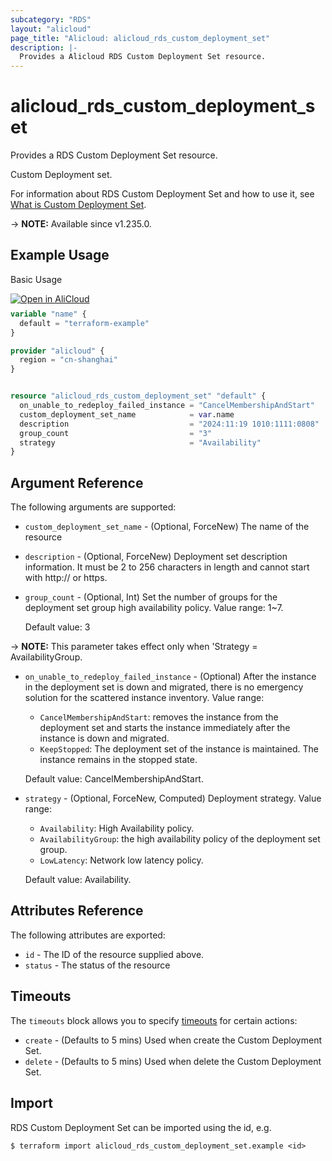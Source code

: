 ```yaml
---
subcategory: "RDS"
layout: "alicloud"
page_title: "Alicloud: alicloud_rds_custom_deployment_set"
description: |-
  Provides a Alicloud RDS Custom Deployment Set resource.
---
```


# alicloud_rds_custom_deployment_set

Provides a RDS Custom Deployment Set resource.

Custom Deployment set.

For information about RDS Custom Deployment Set and how to use it, see [What is Custom Deployment Set](https://www.alibabacloud.com/help/en/).

-> **NOTE:** Available since v1.235.0.

## Example Usage

Basic Usage

<div style="display: block;margin-bottom: 40px;"><div class="oics-button" style="float: right;position: absolute;margin-bottom: 10px;">
  <a href="https://api.aliyun.com/terraform?resource=alicloud_rds_custom_deployment_set&exampleId=b629c950-ef86-3b30-c341-a7bfda7554adb23efa76&activeTab=example&spm=docs.r.rds_custom_deployment_set.0.b629c950ef&intl_lang=EN_US" target="_blank">
    <img alt="Open in AliCloud" src="https://img.alicdn.com/imgextra/i1/O1CN01hjjqXv1uYUlY56FyX_!!6000000006049-55-tps-254-36.svg" style="max-height: 44px; max-width: 100%;">
  </a>
</div></div>

```terraform
variable "name" {
  default = "terraform-example"
}

provider "alicloud" {
  region = "cn-shanghai"
}


resource "alicloud_rds_custom_deployment_set" "default" {
  on_unable_to_redeploy_failed_instance = "CancelMembershipAndStart"
  custom_deployment_set_name            = var.name
  description                           = "2024:11:19 1010:1111:0808"
  group_count                           = "3"
  strategy                              = "Availability"
}
```

## Argument Reference

The following arguments are supported:
* `custom_deployment_set_name` - (Optional, ForceNew) The name of the resource
* `description` - (Optional, ForceNew) Deployment set description information. It must be 2 to 256 characters in length and cannot start with http:// or https.
* `group_count` - (Optional, Int) Set the number of groups for the deployment set group high availability policy. Value range: 1~7.

  Default value: 3

-> **NOTE:**  This parameter takes effect only when 'Strategy = AvailabilityGroup.

* `on_unable_to_redeploy_failed_instance` - (Optional) After the instance in the deployment set is down and migrated, there is no emergency solution for the scattered instance inventory. Value range:
  - `CancelMembershipAndStart`: removes the instance from the deployment set and starts the instance immediately after the instance is down and migrated.
  - `KeepStopped`: The deployment set of the instance is maintained. The instance remains in the stopped state.

  Default value: CancelMembershipAndStart.
* `strategy` - (Optional, ForceNew, Computed) Deployment strategy. Value range:
  - `Availability`: High Availability policy.
  - `AvailabilityGroup`: the high availability policy of the deployment set group.
  - `LowLatency`: Network low latency policy.

  Default value: Availability.

## Attributes Reference

The following attributes are exported:
* `id` - The ID of the resource supplied above.
* `status` - The status of the resource

## Timeouts

The `timeouts` block allows you to specify [timeouts](https://developer.hashicorp.com/terraform/language/resources/syntax#operation-timeouts) for certain actions:
* `create` - (Defaults to 5 mins) Used when create the Custom Deployment Set.
* `delete` - (Defaults to 5 mins) Used when delete the Custom Deployment Set.

## Import

RDS Custom Deployment Set can be imported using the id, e.g.

```shell
$ terraform import alicloud_rds_custom_deployment_set.example <id>
```